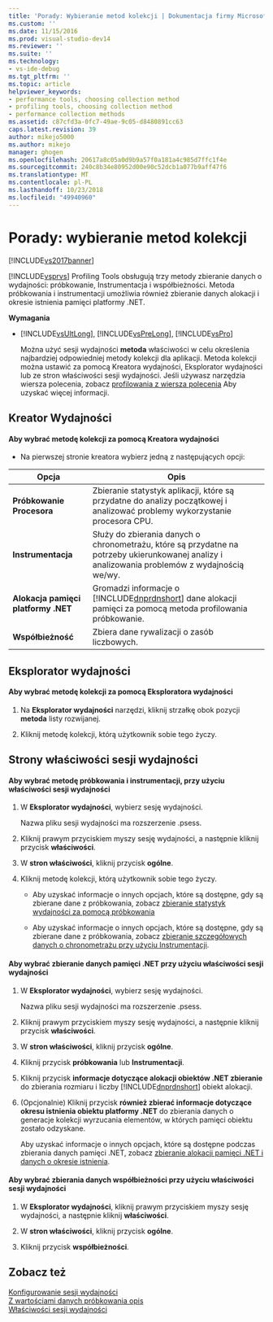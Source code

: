 ```yaml
---
title: 'Porady: Wybieranie metod kolekcji | Dokumentacja firmy Microsoft'
ms.custom: ''
ms.date: 11/15/2016
ms.prod: visual-studio-dev14
ms.reviewer: ''
ms.suite: ''
ms.technology:
- vs-ide-debug
ms.tgt_pltfrm: ''
ms.topic: article
helpviewer_keywords:
- performance tools, choosing collection method
- profiling tools, choosing collection method
- performance collection methods
ms.assetid: c87cfd3a-0fc7-49ae-9c05-d8480891cc63
caps.latest.revision: 39
author: mikejo5000
ms.author: mikejo
manager: ghogen
ms.openlocfilehash: 20617a8c05a0d9b9a57f0a181a4c985d7ffc1f4e
ms.sourcegitcommit: 240c8b34e80952d00e90c52dcb1a077b9aff47f6
ms.translationtype: MT
ms.contentlocale: pl-PL
ms.lasthandoff: 10/23/2018
ms.locfileid: "49940960"
---
```

# <a name="how-to-choose-collection-methods"></a>Porady: wybieranie metod kolekcji
[!INCLUDE[vs2017banner](../includes/vs2017banner.md)]

[!INCLUDE[vsprvs](../includes/vsprvs-md.md)] Profiling Tools obsługują trzy metody zbieranie danych o wydajności: próbkowanie, Instrumentacja i współbieżności. Metoda próbkowania i instrumentacji umożliwia również zbieranie danych alokacji i okresie istnienia pamięci platformy .NET.  
  
 **Wymagania**  
  
- [!INCLUDE[vsUltLong](../includes/vsultlong-md.md)], [!INCLUDE[vsPreLong](../includes/vsprelong-md.md)], [!INCLUDE[vsPro](../includes/vspro-md.md)]  
  
  Można użyć sesji wydajności **metoda** właściwości w celu określenia najbardziej odpowiedniej metody kolekcji dla aplikacji. Metoda kolekcji można ustawić za pomocą Kreatora wydajności, Eksplorator wydajności lub ze stron właściwości sesji wydajności. Jeśli używasz narzędzia wiersza polecenia, zobacz [profilowania z wiersza polecenia](../profiling/using-the-profiling-tools-from-the-command-line.md) Aby uzyskać więcej informacji.  
  
## <a name="performance-wizard"></a>Kreator Wydajności  
  
#### <a name="to-select-a-collection-method-using-the-performance-wizard"></a>Aby wybrać metodę kolekcji za pomocą Kreatora wydajności  
  
-   Na pierwszej stronie kreatora wybierz jedną z następujących opcji:  
  
|Opcja|Opis|  
|------------|-----------------|  
|**Próbkowanie Procesora**|Zbieranie statystyk aplikacji, które są przydatne do analizy początkowej i analizować problemy wykorzystanie procesora CPU.|  
|**Instrumentacja**|Służy do zbierania danych o chronometrażu, które są przydatne na potrzeby ukierunkowanej analizy i analizowania problemów z wydajnością we/wy.|  
|**Alokacja pamięci platformy .NET**|Gromadzi informacje o [!INCLUDE[dnprdnshort](../includes/dnprdnshort-md.md)] dane alokacji pamięci za pomocą metoda profilowania próbkowanie.|  
|**Współbieżność**|Zbiera dane rywalizacji o zasób liczbowych.|  
  
## <a name="performance-explorer"></a>Eksplorator wydajności  
  
#### <a name="to-select-a-collection-method-using-performance-explorer"></a>Aby wybrać metodę kolekcji za pomocą Eksploratora wydajności  
  
1.  Na **Eksplorator wydajności** narzędzi, kliknij strzałkę obok pozycji **metoda** listy rozwijanej.  
  
2.  Kliknij metodę kolekcji, którą użytkownik sobie tego życzy.  
  
## <a name="performance-session-property-pages"></a>Strony właściwości sesji wydajności  
  
#### <a name="to-select-the-sampling-or-instrumentation-method-using-performance-session-properties"></a>Aby wybrać metodę próbkowania i instrumentacji, przy użyciu właściwości sesji wydajności  
  
1.  W **Eksplorator wydajności**, wybierz sesję wydajności.  
  
     Nazwa pliku sesji wydajności ma rozszerzenie .psess.  
  
2.  Kliknij prawym przyciskiem myszy sesję wydajności, a następnie kliknij przycisk **właściwości**.  
  
3.  W **stron właściwości**, kliknij przycisk **ogólne**.  
  
4.  Kliknij metodę kolekcji, którą użytkownik sobie tego życzy.  
  
    -   Aby uzyskać informacje o innych opcjach, które są dostępne, gdy są zbierane dane z próbkowania, zobacz [zbieranie statystyk wydajności za pomocą próbkowania](../profiling/collecting-performance-statistics-by-using-sampling.md)  
  
    -   Aby uzyskać informacje o innych opcjach, które są dostępne, gdy są zbierane dane z próbkowania, zobacz [zbieranie szczegółowych danych o chronometrażu przy użyciu Instrumentacji](../profiling/collecting-detailed-timing-data-by-using-instrumentation.md).  
  
#### <a name="to-select-net-memory-data-collection-by-using-performance-session-properties"></a>Aby wybrać zbieranie danych pamięci .NET przy użyciu właściwości sesji wydajności  
  
1.  W **Eksplorator wydajności**, wybierz sesję wydajności.  
  
     Nazwa pliku sesji wydajności ma rozszerzenie .psess.  
  
2.  Kliknij prawym przyciskiem myszy sesję wydajności, a następnie kliknij przycisk **właściwości**.  
  
3.  W **stron właściwości**, kliknij przycisk **ogólne**.  
  
4.  Kliknij przycisk **próbkowania** lub **Instrumentacji**.  
  
5.  Kliknij przycisk **informacje dotyczące alokacji obiektów .NET zbieranie** do zbierania rozmiaru i liczby [!INCLUDE[dnprdnshort](../includes/dnprdnshort-md.md)] obiekt alokacji.  
  
6.  (Opcjonalnie) Kliknij przycisk **również zbierać informacje dotyczące okresu istnienia obiektu platformy .NET** do zbierania danych o generacje kolekcji wyrzucania elementów, w których pamięci obiektu zostało odzyskane.  
  
     Aby uzyskać informacje o innych opcjach, które są dostępne podczas zbierania danych pamięci .NET, zobacz [zbieranie alokacji pamięci .NET i danych o okresie istnienia](../profiling/collecting-dotnet-memory-allocation-and-lifetime-data.md).  
  
#### <a name="to-select-concurrency-data-collection-by-using-performance-session-properties"></a>Aby wybrać zbierania danych współbieżności przy użyciu właściwości sesji wydajności  
  
1.  W **Eksplorator wydajności**, kliknij prawym przyciskiem myszy sesję wydajności, a następnie kliknij **właściwości**.  
  
2.  W **stron właściwości**, kliknij przycisk **ogólne**.  
  
3.  Kliknij przycisk **współbieżności**.  
  
## <a name="see-also"></a>Zobacz też  
 [Konfigurowanie sesji wydajności](../profiling/configuring-performance-sessions.md)   
 [Z wartościami danych próbkowania opis](../profiling/understanding-sampling-data-values.md)   
 [Właściwości sesji wydajności](../profiling/performance-session-properties.md)



